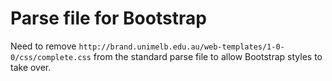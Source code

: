 # Parse file for Bootstrap #

Need to remove ```http://brand.unimelb.edu.au/web-templates/1-0-0/css/complete.css``` from the standard parse file to allow Bootstrap styles to take over.